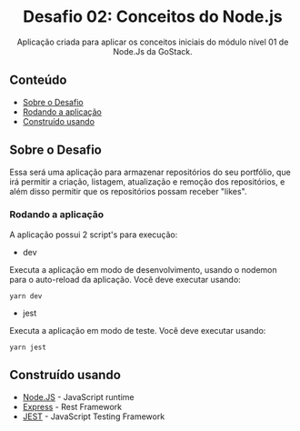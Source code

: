 <h1 align="center">Desafio 02: Conceitos do Node.js</h1>

<p align="center">Aplicação criada para aplicar os conceitos iniciais do módulo nível 01 de Node.Js da GoStack.
    <br>
</p>

## Conteúdo

- [Sobre o Desafio](#getting_started)
- [Rodando a aplicação](#running)
- [Construído usando](#built_using)

## Sobre o Desafio <a name = "getting_started"></a>

Essa será uma aplicação para armazenar repositórios do seu portfólio, que irá permitir a criação, listagem, atualização e remoção dos repositórios, e além disso permitir que os repositórios possam receber "likes".

### Rodando a aplicação <a name = "running"></a>

A aplicação possui 2 script's para execução:

- dev

Executa a aplicação em modo de desenvolvimento, usando o nodemon para o auto-reload da aplicação.
Você deve executar usando:

```
yarn dev
```

- jest

Executa a aplicação em modo de teste. Você deve executar usando:

```
yarn jest
```

## Construído usando <a name = "built_using"></a>

- [Node.JS](https://nodejs.org/) - JavaScript runtime
- [Express](https://expressjs.com/) - Rest Framework
- [JEST](https://jestjs.io//) - JavaScript Testing Framework
